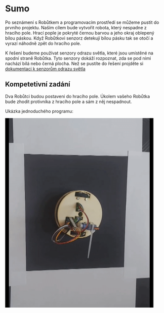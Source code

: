 # Sumo

Po seznámení s Robůtkem a programovacím prostředí se můžeme pustit do prvního projektu. Naším cílem bude vytvořit robota, který nespadne z hracího pole.
Hrací pople je pokryté černou barvou a jeho okraj oblepený bílou páskou. Když Robůtkovi senzorz detekují bílou pásku tak se otočí a vyrazí náhodně zpět do hracího pole.

K řešení budeme používat senzory odrazu světla, které jsou umístěné na spodní straně Robůtka. Tyto senzory dokáží rozpoznat, zda se pod nimi nachází bílá nebo černá plocha.
Než se pustíte do řešení projděte si [dokumentaci k senzorům odrazu světla](../sens/index.md)

## Kompetetivní zadání

Dva Robůtci budou postaveni do hracího pole. Úkolem vašeho Robůtka bude zhodit protivníka z hracího pole a sám z něj nespadnout.

Ukázka jednoduchého programu:

![Ukázka jednoduchého programu](assets/example.gif)